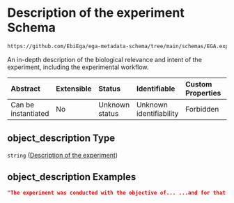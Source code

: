 # Description of the experiment Schema

```txt
https://github.com/EbiEga/ega-metadata-schema/tree/main/schemas/EGA.experiment.json#/properties/object_description
```

An in-depth description of the biological relevance and intent of the experiment, including the experimental workflow.

| Abstract            | Extensible | Status         | Identifiable            | Custom Properties | Additional Properties | Access Restrictions | Defined In                                                                           |
| :------------------ | :--------- | :------------- | :---------------------- | :---------------- | :-------------------- | :------------------ | :----------------------------------------------------------------------------------- |
| Can be instantiated | No         | Unknown status | Unknown identifiability | Forbidden         | Allowed               | none                | [EGA.experiment.json\*](../../../schemas/EGA.experiment.json "open original schema") |

## object\_description Type

`string` ([Description of the experiment](ega-9-properties-description-of-the-experiment.md))

## object\_description Examples

```json
"The experiment was conducted with the objective of... ...and for that purpose we compared untreated controls against..."
```
